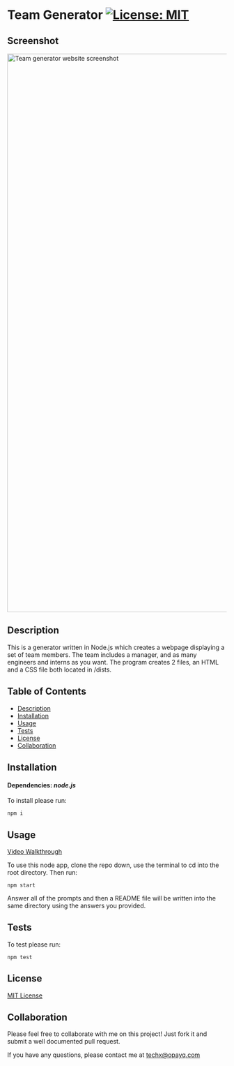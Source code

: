   # Team Generator [![License: MIT](https://img.shields.io/badge/License-MIT-yellow.svg)](https://opensource.org/licenses/MIT)

  ## Screenshot
<img width="1280" alt="Team generator website screenshot" src="https://user-images.githubusercontent.com/70029654/126261200-e65e0cae-14d2-403b-8ac8-2255a2b54fca.png">

  ## Description

  This is a generator written in Node.js which creates a webpage displaying a set of team members. The team includes a manager, and as many engineers and interns as you want. The program creates 2 files, an HTML and a CSS file both located in /dists. 

  ## Table of Contents
  * [Description](#Description)
  * [Installation](#Installation)
  * [Usage](#Usage)
  * [Tests](#Tests)
  * [License](#License)
  * [Collaboration](#Collaboration)
  
  ## Installation 

  #### Dependencies: *node.js*

  To install please run:

  ```
  npm i
  ```

  ## Usage

  [Video Walkthrough](https://youtu.be/bNYkc99inoo)

  To use this node app, clone the repo down, use the terminal to cd into the root directory. Then run:
  
  ```
  npm start
  ```

  Answer all of the prompts and then a README file will be written into the same directory using the answers you provided.
  
  ## Tests

  To test please run:
  
  ```
  npm test
  ```

  ## License 

[MIT License](https://opensource.org/licenses/MIT)

  ## Collaboration 
  
  Please feel free to collaborate with me on this project! Just fork it and submit a well documented pull request.
  
  If you have any questions, please contact me at techx@opayq.com
